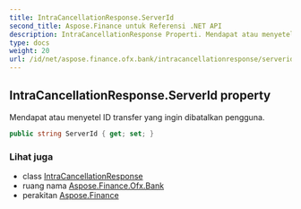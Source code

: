 ```yaml
---
title: IntraCancellationResponse.ServerId
second_title: Aspose.Finance untuk Referensi .NET API
description: IntraCancellationResponse Properti. Mendapat atau menyetel ID transfer yang ingin dibatalkan pengguna.
type: docs
weight: 20
url: /id/net/aspose.finance.ofx.bank/intracancellationresponse/serverid/
---
```

## IntraCancellationResponse.ServerId property

Mendapat atau menyetel ID transfer yang ingin dibatalkan pengguna.

```csharp
public string ServerId { get; set; }
```

### Lihat juga

* class [IntraCancellationResponse](../)
* ruang nama [Aspose.Finance.Ofx.Bank](../../intracancellationresponse/)
* perakitan [Aspose.Finance](../../../)


